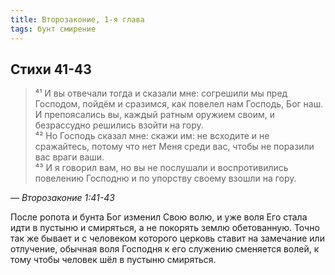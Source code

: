 ```yaml
---
title: Второзаконие, 1-я глава
tags: бунт смирение
---
```


## Стихи 41-43

> ⁴¹ И вы отвечали тогда и сказали мне: согрешили мы пред Господом, пойдём и сразимся, как повелел нам Господь, Бог наш.
> И препоясались вы, каждый ратным оружием своим, и безрассудно решились взойти на гору.  
> ⁴² Но Господь сказал мне: скажи им: не всходите и не сражайтесь, потому что нет Меня среди вас, чтобы не поразили вас враги ваши.  
> ⁴³ И я говорил вам, но вы не послушали и воспротивились повелению Господню и по упорству своему взошли на гору.

— <cite>Второзаконие&nbsp;1:41-43</cite>

После ропота и бунта Бог изменил Свою волю, и уже воля Его стала идти в пустыню и смиряться, а не покорять землю обетованную.
Точно так же бывает и с человеком которого церковь ставит на замечание или отлучение, обычная воля Господня к его служению
сменяется волей, к тому чтобы человек шёл в пустыню смиряться.
